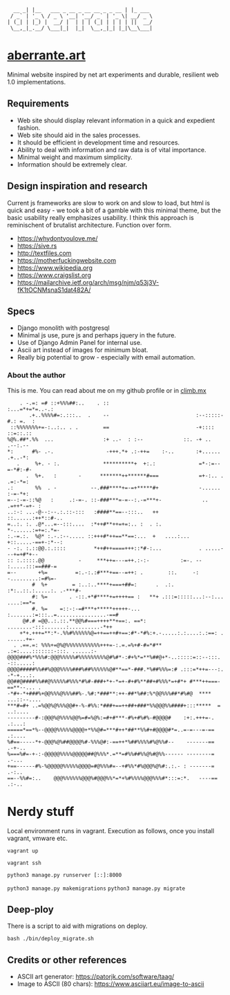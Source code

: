 ```
  __ _| |__   ___ _ __ _ __ __ _ _ __ | |_ ___ 
 / _` | '_ \ / _ \ '__| '__/ _` | '_ \| __/ _ \
| (_| | |_) |  __/ |  | | | (_| | | | | ||  __/
 \__,_|_.__/ \___|_|  |_|  \__,_|_| |_|\__\___|
```

# [aberrante.art](https://www.aberrante.art)

Minimal website inspired by net art experiments and durable, resilient web 1.0 implementations.

## Requirements
- Web site should display relevant information in a quick and expedient fashion.
- Web site should aid in the sales processes.
- It should be efficient in development time and resources.
- Ability to deal with information and raw data is of vital importance.
- Minimal weight and maximum simplicity.
- Information should be extremely clear.

## Design inspiration and research
Current js frameworks are slow to work on and slow to load, but html is quick and easy - we took a bit of a gamble with this minimal theme, but the basic usability really emphasizes usability. I think this approach is reminischent of brutalist architecture. Function over form.

- https://whydontyoulove.me/
- https://sive.rs
- http://textfiles.com
- https://motherfuckingwebsite.com
- https://www.wikipedia.org
- https://www.craigslist.org
- https://mailarchive.ietf.org/arch/msg/njm/q53j3V-fK1tOCNMsnaS1dat482A/

## Specs
- Django monolith with postgresql
- Minimal js use, pure js and perhaps jquery in the future.
- Use of Django Admin Panel for internal use.
- Ascii art instead of images for minimum bloat.
- Really big potential to grow - especially with email automation.

### About the author
This is me. You can read about me on my github profile or in [climb.mx](https://www.climb.mx/)
```
    . -.=: =# ::+%%%##:..    . ::                           :...=*+=*=..-.:     
       .+..%%%%#=:.:::..  .    --                            :--:::::-#.: =.  : 
 ::%%%%%%%+=-:..:.. . .        ==                            -+:::: ::=::.::    
%@%.##*.%%  ...                :+ ..-  : :--             ::. -+ ..   .--:.--    
*:      #%- .-.                 -+++.*+ .:-++=    :-..       :+...... .+..-*:   
   .     %+. - :.              **********+  +:.:              =*-:=--=-*#:-#-   
      .  %+.   :       -      *******++******#===             =+-:.. . .=:-*=:  
.:       %%  . -           --.###****+=-=+*****#+             -......  :-=-*+:  
=--:-=-::%@   :     .:-=-. ::-###***=-=--:.-=***+-             ..    .=++*-=+- :
..:-: ...-@--:--.:.::-:::   :####**==--:::..   ++             ::......:++*::#-..
=..:. :. .@*...=--:::....  :*++#**++=+=:.. :  . :.            *-......:=+=:.*=- 
:.-=.:.  %@* :.-.:--..... ::+++#*++==**==:...  +   ....:...   +::.....-==+-:*--:
- -:. :.::@@.:.::::         *++#++====+++::*#-:...            . .....---+=+#*+--
:: :.::::.@@           -     ***++=---=++.:-:-          :=-. -- :.....:::==###-=
=--       +%=         =:.-:.:#***+==--=++: .        ::.     -:  -.........:=#%=-
        #  %+        = :..:..****+===+##=:      .  .:.  :*:..::.:.....:. .-***#-
        #: %=       . -::.+*#****+=++++== :   **+ .:::=:::::...:--:... ....:==*=
        #. %=    =::-:-=#***+*****+++++-... :.......:=:::..=................-==#
     @#.# =@@..:.::.**@@%#===++++**+==:. ==*: ........-:::.......:..........-*++
    +*+.+++=**:*-.%%#%%%%%%@=++==++#+==:#*-*#%:+.-.....:.:....:.:==: . ......+=-
  . .==.=: %%%+=@%@%%%%%%%%%%%+++=-:.=.=%+#-#=*#** .:=:....:::::::-:::. ......:-
@@@@###%*%%%#:@@@%%%%%#%%%%%%%%%@#%#*-:#+%*=**%##@+*-..:::::=::--:::.  -::.....:
@@@@#####%%##%@@@%%%%###%##%%%%%%@#**==*-###.*%##%%%=:# .:::=*++=---:. -*-+...:.
@@##@####%%##@%%%%%#%%%*#%#-###+*+-*=+-#+#%**##+#%%%*=+#*+ #***++===-==**--... .
-*#+-*+###%+@@%%%@%%%##%-.%#:*###**:++-##*%##:%*@@%%%##*#%#@  ****   ...::--....
***#=#+ ..=%@@%@%%%@@#+-%-#%%:*###+==++##+###*%%@@@%%####+:::*****  =    ..:....
---------#-:@@@%@%%%%@@%=#=%@%:=#+#***-#%+#%#%-#@@@@#    :+:.+++=-.       .:...:
=====*==*%--@@@@%%%%%@@@@+*%%@#=***#++*##**%%#+#@@@@#*=..=-=---=-==       .:....
%#==-----*+-@@@%@%##@@@@%#-%%%@#:-==++*%##%%%%#%@%%#--    -------==       .-+-..
%===%#=-+-:-@@@@@%%%%@@@@@##@%%%*.=**=#%%##%%@%#@%%------ --------=        .-...
+==------#%-%@@@@@%%%%%@@@@=#@%%%#=--+#%%*#%@@@%@%#:.:.- : -------=        .-:..
==--%%#=:..    @@@%%%%%%@@@%#@@@%%*=*+%#%%%%@@@%%%#*:::=:*.   ----==       .:-..
```

# Nerdy stuff

Local environment runs in vagrant. Execution as follows, once you install vagrant, vmware etc.

```vagrant up```

```vagrant ssh```

```python3 manage.py runserver [::]:8000```

```python3 manage.py makemigrations```
```python3 manage.py migrate```

## Deep-ploy

There is a script to aid with migrations on deploy.

```bash ./bin/deploy_migrate.sh ```

## Credits or other references
- ASCII art generator: https://patorjk.com/software/taag/
- Image to ASCII (80 chars): https://www.asciiart.eu/image-to-ascii
